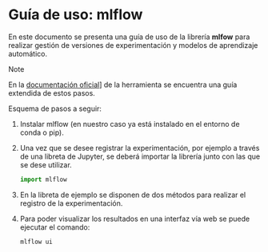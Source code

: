 # Guía de uso: mlflow

En este documento se presenta una guía de uso de la librería **mlfow** para realizar gestión de versiones de experimentación y modelos de aprendizaje automático.

>[!NOTE]
> En la [documentación oficial](https://mlflow.org/docs/latest/quickstart.html)] de la herramienta se encuentra una guía extendida de estos pasos.

Esquema de pasos a seguir:

1. Instalar mlflow (en nuestro caso ya está instalado en el entorno de conda o pip).
2. Una vez que se desee registrar la experimentación, por ejemplo a través de una libreta de Jupyter, se deberá importar la librería junto con las que se dese utilizar.

    ~~~ python
    import mlflow
    ~~~

3. En la libreta de ejemplo se disponen de dos métodos para realizar el registro de la experimentación.

4. Para poder visualizar los resultados en una interfaz vía web se puede ejecutar el comando:

    ~~~ bash
    mlflow ui
    ~~~

